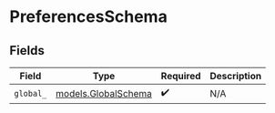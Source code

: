 # PreferencesSchema


## Fields

| Field                                            | Type                                             | Required                                         | Description                                      |
| ------------------------------------------------ | ------------------------------------------------ | ------------------------------------------------ | ------------------------------------------------ |
| `global_`                                        | [models.GlobalSchema](../models/globalschema.md) | :heavy_check_mark:                               | N/A                                              |